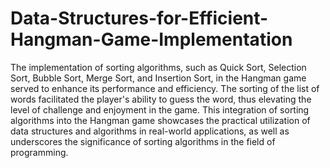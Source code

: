# Data-Structures-for-Efficient-Hangman-Game-Implementation

The implementation of sorting algorithms, such as Quick Sort, Selection Sort, Bubble Sort, Merge Sort, and Insertion Sort, in the Hangman game served to enhance its performance and efficiency. The sorting of the list of words facilitated the player's ability to guess the word, thus elevating the level of challenge and enjoyment in the game. This integration of sorting algorithms into the Hangman game showcases the practical utilization of data structures and algorithms in real-world applications, as well as underscores the significance of sorting algorithms in the field of programming.

